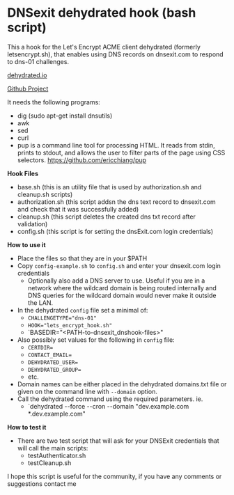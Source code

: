 # DNSexit dehydrated hook (bash script)

This a hook for the Let's Encrypt ACME client dehydrated  (formerly letsencrypt.sh), that enables using DNS records on dnsexit.com to respond to dns-01 challenges.

[dehydrated.io](https://dehydrated.io/)

[Github Project](https://github.com/dehydrated-io/dehydrated)

It needs the following programs:

- dig (sudo apt-get install dnsutils)
- awk
- sed
- curl
- pup is a command line tool for processing HTML. It reads from stdin, prints to stdout, and allows the user to filter parts of the page using CSS selectors. https://github.com/ericchiang/pup

**Hook Files**
- base.sh (this is an utility file that is used by authorization.sh and cleanup.sh scripts)
- authorization.sh (this script addsn the dns text record to dnsexit.com and check that it was successfully added)
- cleanup.sh (this script deletes the created dns txt record after validation)
- config.sh (this script is for setting the dnsExit.com login credentials)

**How to use it**

- Place the files so that they are in your $PATH
- Copy `config-example.sh` to `config.sh` and enter your dnsexit.com login credentials
   - Optionally also add a DNS server to use. Useful if you are in a network where the wildcard domain is being routed internally and DNS queries for the wildcard domain would never make it outside the LAN.
- In the dehydrated `config` file set a minimal of:
  - `CHALLENGETYPE="dns-01"`
  - `HOOK="lets_encrypt_hook.sh"`
  - `BASEDIR="<PATH-to-dnsexit_dnshook-files>"
- Also possibly set values for the following in `config` file:
  - `CERTDIR=`
  - `CONTACT_EMAIL=`
  - `DEHYDRATED_USER=`
  - `DEHYDRATED_GROUP=`
  - etc.
- Domain names can be either placed in the dehydrated domains.txt file or given on the command line with `--domain` option.
- Call the dehydrated command using the required parameters. ie.
  - `dehydrated --force --cron --domain "dev.example.com *.dev.example.com"

**How to test it**

- There are two test script that will ask for your DNSExit credentials that will call the main scripts:
  - testAuthenticator.sh
  - testCleanup.sh

I hope this script is useful for the community, if you have any comments or suggestions contact me

